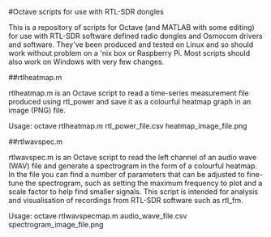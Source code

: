 #Octave scripts for use with RTL-SDR dongles

This is a repository of scripts for Octave (and MATLAB with some editing) for use with RTL-SDR software defined radio dongles and Osmocom drivers and software. They've been produced and tested on Linux and so should work without problem on a 'nix box or Raspberry Pi. Most scripts should also work on Windows with very few changes.

##rtlheatmap.m

rtlheatmap.m is an Octave script to read a time-series measurement file produced using rtl_power and save it as a colourful heatmap graph in an image (PNG) file.

Usage: octave rtlheatmap.m rtl_power_file.csv heatmap_image_file.png

##rtlwavspec.m

rtlwavspec.m is an Octave script to read the left channel of an audio wave (WAV) file and generate a spectrogram in the form of a colourful heatmap. In the file you can find a number of parameters that can be adjusted to fine-tune the spectrogram, such as setting the maximum frequency to plot and a scale factor to help find smaller signals. This script is intended for analysis and visualisation of recordings from RTL-SDR software such as rtl_fm.

Usage: octave rtlwavspecmap.m audio_wave_file.csv spectrogram_image_file.png

